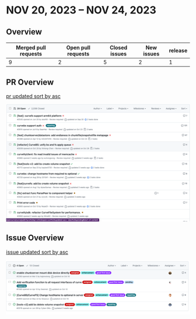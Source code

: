 
# NOV 20, 2023 – NOV 24, 2023

## Overview

| Merged pull requests | Open pull requests | Closed issues | New issues | release |
| -------------------- | ------------------ | ------------- | ---------- | ------- |
| 9                   |  2               | 5             | 2          | 1       |



## PR Overview

[pr updated sort by asc](https://github.com/opencurve/curve/pulls?q=is%3Apr+is%3Aopen+sort%3Aupdated-asc+-label%3Apending)

![pr updated sort by asc](./images/2023-11-27-pr.png)

## Issue Overview

[issue updated sort by asc](https://github.com/opencurve/curve/issues?q=is%3Aissue+is%3Aopen+label%3Aassigned+sort%3Aupdated-asc)

![issue updated sort by asc](./images/2023-11-27-issue.png)